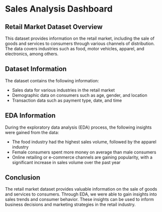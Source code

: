 # Sales Analysis Dashboard

## Retail Market Dataset Overview

This dataset provides information on the retail market, including the sale of goods and services to consumers through various channels of distribution. The data covers industries such as food, motor vehicles, apparel, and electronics, among others.

## Dataset Information
The dataset contains the following information:

- Sales data for various industries in the retail market
- Demographic data on consumers such as age, gender, and location
- Transaction data such as payment type, date, and time

## EDA Information
During the exploratory data analysis (EDA) process, the following insights were gained from the data:

- The food industry had the highest sales volume, followed by the apparel industry
- Female consumers spent more money on average than male consumers
- Online retailing or e-commerce channels are gaining popularity, with a significant increase in sales volume over the past year

## Conclusion

The retail market dataset provides valuable information on the sale of goods and services to consumers. Through EDA, we were able to gain insights into sales trends and consumer behavior. These insights can be used to inform business decisions and marketing strategies in the retail industry.



